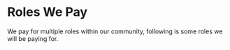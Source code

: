 # Roles We Pay

We pay for multiple roles within our community, following is some roles we will be paying for.&#x20;
